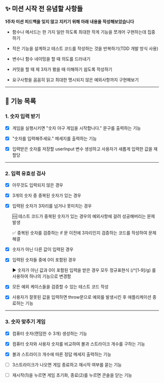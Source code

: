 ## ✨ 미션 시작 전 유념할 사항들

**1주차 미션 피드백을 잊지 않고 지키기 위해 아래 내용을 작성해보았습니다**

* 함수나 메서드는 한 가지 일만 하도록 최대한 작게 기능을 쪼개어 구현하는데 집중하기

* 작은 기능을 설계하고 테스트 코드를 작성하는 것을 반복하기(TDD 개발 방식 사용)

* 변수나 함수 네이밍을 할 때 의도를 드러내기

* 커밋을 할 때 제 3자가 봤을 때 이해하기 쉽도록 작성하기

* 요구사항을 꼼꼼히 읽고 최대한 명시되지 않은 예외사항까지 구현해보기

---

## 🚀 기능 목록

### 1. 숫자 입력 받기

- [x] 게임을 실행시키면 "숫자 야구 게임을 시작합니다." 문구를 출력하는 기능

- [x] "숫자를 입력해주세요." 메세지를 출력하는 기능

- [x] 입력받은 숫자를 저장할 userInput 변수 생성하고 사용자가 새롭게 입력한 값을 재할당
  
---

### 2. 입력 유효성 검사 

- [x] 아무것도 입력되지 않은 경우

- [x] 3개의 숫자 중 중복된 숫자가 있는 경우

- [x] 입력된 숫자가 3자리를 넘거나 못미치는 경우 

  🆘 테스트 코드가 중복된 숫자가 있는 경우의 예외사항에 걸려 성공해버리는 문제 발생
    
  ✅ 중복된 숫자를 검증하는 if 문 이전에 3자리인지 검증하는 코드를 작성하여 문제 해결

- [x] 숫자가 아닌 다른 값이 입력된 경우

- [x] 입력된 숫자들 중에 0이 포함된 경우 

  ▶ 숫자가 아닌 값과 0이 포함된 입력을 받은 경우 모두 정규표현식 (/^[1-9]/g) 를 사용하여 하나의 기능으로 변경함

- [x] 모든 예외 케이스들을 검증할 수 있는 테스트 코드 작성

- [x] 사용자가 잘못된 값을 입력하면 throw문으로 예외를 발생시킨 후 애플리케이션 종료하는 기능

---


### 3. 숫자 맞추기 게임

- [x] 컴퓨터 숫자(랜덤한 수 3개) 생성하는 기능

- [x] 컴퓨터 숫자와 사용자 숫자를 비교하여 볼과 스트라이크 개수를 구하는 기능

- [x] 볼과 스트라이크 개수에 따른 정답 메세지 출력하는 기능

- [ ] 3스트라이크가 나오면 게임 종료하고 재시작 여부를 묻는 기능

- [ ] 재시작(1)을 누르면 게임 초기화, 종료(2)를 누르면 콘솔을 닫는 기능